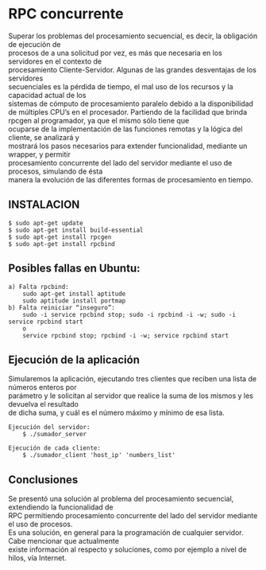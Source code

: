 RPC concurrente
========================
Superar los problemas del procesamiento secuencial, es decir, la obligación de ejecución de  
procesos de a una solicitud por vez, es más que necesaria en los servidores en el contexto de  
procesamiento Cliente-Servidor. Algunas de las grandes desventajas de los servidores  
secuenciales es la pérdida de tiempo, el mal uso de los recursos y la capacidad actual de los  
sistemas de cómputo de procesamiento paralelo debido a la disponibilidad de múltiples CPU’s en el procesador.
Partiendo de la facilidad que brinda rpcgen al programador, ya que el mismo sólo tiene que  
ocuparse de la implementación de las funciones remotas y la lógica del cliente, se analizará y  
mostrará los pasos necesarios para extender funcionalidad, mediante un wrapper, y permitir  
procesamiento concurrente del lado del servidor mediante el uso de procesos, simulando de ésta  
manera la evolución de las diferentes formas de procesamiento en tiempo.



INSTALACION
-----------

    $ sudo apt-get update
	$ sudo apt-get install build-essential
	$ sudo apt-get install rpcgen
	$ sudo apt-get install rpcbind

	
Posibles fallas en Ubuntu:
--------------------------

	a) Falta rpcbind:
		sudo apt-get install aptitude
		sudo aptitude install portmap
	b) Falta reiniciar “inseguro”:
		sudo -i service rpcbind stop; sudo -i rpcbind -i -w; sudo -i service rpcbind start
		o
		service rpcbind stop; rpcbind -i -w; service rpcbind start
	

Ejecución de la aplicación
--------------------------

Simularemos la aplicación, ejecutando tres clientes que reciben una lista de números enteros por  
parámetro y le solicitan al servidor que realice la suma de los mismos y les devuelva el resultado  
de dicha suma, y cuál es el número máximo y mínimo de esa lista.

	Ejecución del servidor:
		$ ./sumador_server
		
	Ejecución de cada cliente:
		$ ./sumador_client 'host_ip' 'numbers_list'
		
Conclusiones
------------

Se presentó una solución al problema del procesamiento secuencial, extendiendo la funcionalidad de   
RPC permitiendo procesamiento concurrente del lado del servidor mediante el uso de procesos.  
Es una solución, en general para la programación de cualquier servidor. Cabe mencionar que actualmente   
existe información al respecto y soluciones, como por ejemplo a nivel de hilos, vía Internet.
